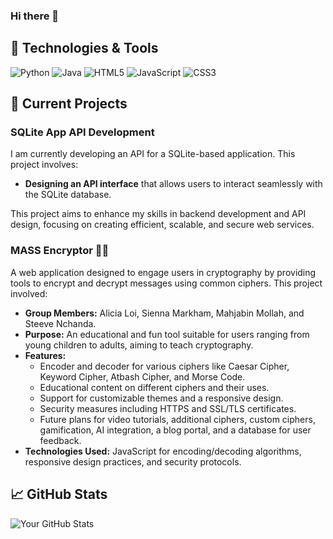 ### Hi there 👋

## 🔧 Technologies & Tools
![Python](https://img.shields.io/badge/Code-Python-blue)
![Java](https://img.shields.io/badge/Code-Java-brightgreen)
![HTML5](https://img.shields.io/badge/Code-HTML5-orange)
![JavaScript](https://img.shields.io/badge/Code-JavaScript-yellow)
![CSS3](https://img.shields.io/badge/Code-CSS3-blueviolet)

## 🚧 Current Projects

### SQLite App API Development
I am currently developing an API for a SQLite-based application. This project involves:
- **Designing an API interface** that allows users to interact seamlessly with the SQLite database.

This project aims to enhance my skills in backend development and API design, focusing on creating efficient, scalable, and secure web services.

### MASS Encryptor 🚀🔐
A web application designed to engage users in cryptography by providing tools to encrypt and decrypt messages using common ciphers. This project involved:
- **Group Members:** Alicia Loi, Sienna Markham, Mahjabin Mollah, and Steeve Nchanda.
- **Purpose:** An educational and fun tool suitable for users ranging from young children to adults, aiming to teach cryptography.
- **Features:**
  - Encoder and decoder for various ciphers like Caesar Cipher, Keyword Cipher, Atbash Cipher, and Morse Code.
  - Educational content on different ciphers and their uses.
  - Support for customizable themes and a responsive design.
  - Security measures including HTTPS and SSL/TLS certificates.
  - Future plans for video tutorials, additional ciphers, custom ciphers, gamification, AI integration, a blog portal, and a database for user feedback.
- **Technologies Used:** JavaScript for encoding/decoding algorithms, responsive design practices, and security protocols.

## 📈 GitHub Stats
![Your GitHub Stats](https://github-readme-stats.vercel.app/api?username=kxrai&show_icons=true&theme=tokyonight)

<!--
**kxrai/kxrai** is a ✨ _special_ ✨ repository because its `README.md` (this file) appears on your GitHub profile.

Here are some ideas to get you started:

- 🔭 I’m currently working on ...
- 🌱 I’m currently learning ...
- 👯 I’m looking to collaborate on ...
- 🤔 I’m looking for help with ...
- 💬 Ask me about ...
- 📫 How to reach me: ...
- 😄 Pronouns: ...
- ⚡ Fun fact: ...
-->
